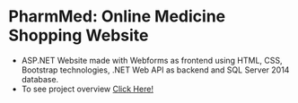 # PharmMed: Online Medicine Shopping Website
- ASP.NET Website made with Webforms as frontend using HTML, CSS, Bootstrap technologies, .NET Web API as backend and SQL Server 2014 database.
- To see project overview <a href="https://github.com/devikathampi/Project-PharmMed/blob/master/PharmMed%20Project%20PPT.pdf" target="_blank"> Click Here! </a>
